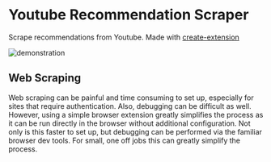 # Youtube Recommendation Scraper

Scrape recommendations from Youtube. Made with [create-extension](https://www.npmjs.com/package/create-extension)

![demonstration](readme/demo.gif)

## Web Scraping

Web scraping can be painful and time consuming to set up, especially for sites that require authentication. Also, debugging can be difficult as well. However, using a simple browser extension greatly simplifies the process as it can be run directly in the browser without additional configuration. Not only is this faster to set up, but debugging can be performed via the familiar browser dev tools. For small, one off jobs this can greatly simplify the process.
